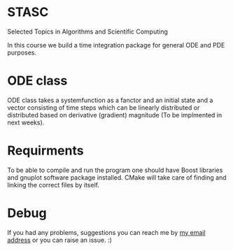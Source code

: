# STASC
Selected Topics in Algorithms and Scientific Computing

In this course we build a time integration package for general ODE and PDE purposes.

# ODE class
ODE class takes a systemfunction as a fanctor and an initial state and a vector consisting of time steps which can be linearly distributed or distributed based on derivative (gradient) magnitude (To be implmented in next weeks).


# Requirments
To be able to compile and run the program one should have Boost libraries and gnuplot software package installed. CMake will take care of finding and linking the correct files by itself. 

# Debug
If you had any problems, suggestions you can reach me by [my email address](mailto::amir.nourinia@gmail.com) or you can raise an issue. :)